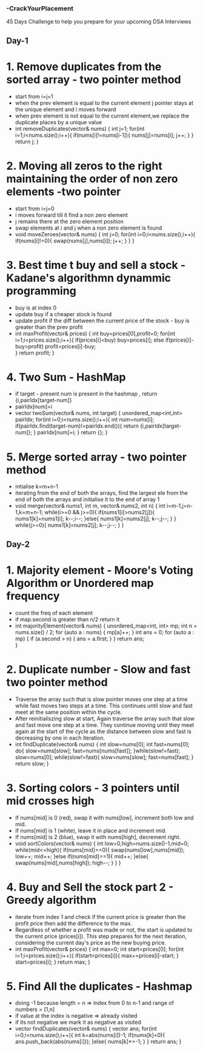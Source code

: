 ### -CrackYourPlacement
45 Days Challenge to help you prepare for your upcoming DSA Interviews 


## Day-1

# 1. Remove duplicates from the sorted array - two pointer method
   - start from i=j=1
   - when the prev element is equal to the current element j pointer stays at the unique element and i moves forward
   - when prev element is not equal to the current element,we replace the duplicate places by a unique value
   - 
     int removeDuplicates(vector<int>& nums) {
        int j=1;
        for(int i=1;i<nums.size();i++){
            if(nums[i]!=nums[i-1]){
                nums[j]=nums[i];
                j++;
            }
        }
        return j;
    }

# 2. Moving all zeros to the right maintaining the order of non zero elements -two pointer
   - start from i=j=0
   - i moves forward till it find a non zero element
   - j remains there at the zero element position
   - swap elements at i and j when a non zero element is found
   - 
     void moveZeroes(vector<int>& nums) {
        int j=0;
        for(int i=0;i<nums.size();i++){
            if(nums[i]!=0){
                swap(nums[j],nums[i]);
                j++;
            }
        }
    }
  
# 3. Best time t buy and sell a stock - Kadane's algorithmn dynammic programming
   - buy is at index 0
   - update buy if a cheaper stock is found
   - update profit if the diff between the current price of the stock - buy is greater than the prev profit
   - 
     int maxProfit(vector<int>& prices) {
        int buy=prices[0],profit=0;
        for(int i=1;i<prices.size();i++){
            if(prices[i]<buy)
                buy=prices[i];
            else if(prices[i]-buy>profit)
                profit=prices[i]-buy;        
        }
        return profit;
    }
  
# 4. Two Sum - HashMap
   - if target - present num is present in the hashmap , return {i,pairIdx[target-num]}
   - pairIdx[num]=i
   -
     vector<int> twoSum(vector<int>& nums, int target) {
        unordered_map<int,int> pairIdx;
        for(int i=0;i<nums.size();i++){
            int num=nums[i];
            if(pairIdx.find(target-num)!=pairIdx.end()){
                return {i,pairIdx[target-num]};
            }
            pairIdx[num]=i;
        }
        return {};
    }
  
# 5. Merge sorted array - two pointer method
  - intialise k=m+n-1
  - iterating from the end of both the arrays, find the largest ele from the end of both the arrays and initialise it to the end of array 1
  - 
    void merge(vector<int>& nums1, int m, vector<int>& nums2, int n) {
        int i=m-1,j=n-1,k=m+n-1;
        while(i>=0 && j>=0){
            if(nums1[i]>nums2[j]){
                nums1[k]=nums1[i];
                k--;i--;
            }else{
                nums1[k]=nums2[j];
                k--;j--;
            }
        }
        while(j>=0){
            nums1[k]=nums2[j];
            k--;j--;
        }
    }
  

## Day-2

# 1. Majority element - Moore's Voting Algorithm or Unordered map frequency
   - count the freq of each element
   - if map.second is greater than n/2 return it
   - 
      int majorityElement(vector<int>& nums) {
           unordered_map<int, int> mp; 
           int n = nums.size() / 2; 
           for (auto a : nums) {
               mp[a]++;
           }
           int ans = 0; 
           for (auto a : mp) {
               if (a.second > n) {
                   ans = a.first; 
               }
           }
           return ans;    
      }
  

# 2. Duplicate number - Slow and fast two pointer method
   - Traverse the array such that is slow pointer moves one step at a time while fast moves two steps at a time. This continues until slow and fast meet at the same position within the cycle.
   - After reinitialiszing slow at start, Again traverse the array such that slow and fast move one step at a time. They continue moving until they meet again at the start of the cycle as the distance between slow and fast is decreasing by one in each iteration.
   - 
     int findDuplicate(vector<int>& nums) {
        int slow=nums[0];
        int fast=nums[0];
        do{
            slow=nums[slow];
            fast=nums[nums[fast]];
        }while(slow!=fast);
        slow=nums[0];
        while(slow!=fast){
            slow=nums[slow];
            fast=nums[fast];
        }
        return slow;
    }


# 3. Sorting colors - 3 pointers until mid crosses high
   - If nums[mid] is 0 (red), swap it with nums[low], increment both low and mid.
   - If nums[mid] is 1 (white), leave it in place and increment mid.
   - If nums[mid] is 2 (blue), swap it with nums[high], decrement right.
   - 
     void sortColors(vector<int>& nums) {
        int low=0,high=nums.size()-1,mid=0;
        while(mid<=high){
            if(nums[mid]==0){
                swap(nums[low],nums[mid]);
                low++;
                mid++;
            }else if(nums[mid]==1){
                mid++;
            }else{
                swap(nums[mid],nums[high]);
                high--;
            }
        }
    }
  

# 4. Buy and Sell the stock part 2 - Greedy algorithm
   - iterate from index 1 and check if the current price is greater than the profit price then add the difference to the max.
   - Regardless of whether a profit was made or not, the start is updated to the current price (prices[i]). This step prepares for the next iteration, considering the current day's price as the new buying price.
   - 
     int maxProfit(vector<int>& prices) {
        int max=0;
        int start=prices[0];
        for(int i=1;i<prices.size();i++){
            if(start<prices[i]){
                max+=prices[i]-start;
            }
            start=prices[i];
        }
        return max;
    }

# 5. Find All the duplicates - Hashmap
   - doing -1 because length = n => index from 0 to n-1  and range of numbers = [1,n]
   - if value at the index is negative => already visited
   - if its not negative we mark it as negative as visited
   - 
     vector<int> findDuplicates(vector<int>& nums) {
        vector<int> ans;
        for(int i=0;i<nums.size();i++){
            int k=abs(nums[i])-1;
            if(nums[k]<0){
                ans.push_back(abs(nums[i]));
            }else{
                nums[k]*=-1;
            }
        }
        return ans;
    }
                                   

   
